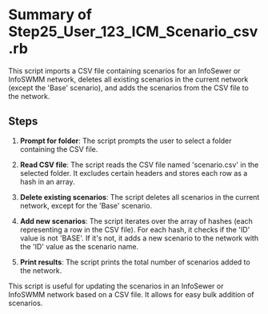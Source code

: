 # Summary of Step25_User_123_ICM_Scenario_csv.rb

This script imports a CSV file containing scenarios for an InfoSewer or InfoSWMM network, deletes all existing scenarios in the current network (except the 'Base' scenario), and adds the scenarios from the CSV file to the network.

## Steps

1. **Prompt for folder**: The script prompts the user to select a folder containing the CSV file.

2. **Read CSV file**: The script reads the CSV file named 'scenario.csv' in the selected folder. It excludes certain headers and stores each row as a hash in an array.

3. **Delete existing scenarios**: The script deletes all scenarios in the current network, except for the 'Base' scenario.

4. **Add new scenarios**: The script iterates over the array of hashes (each representing a row in the CSV file). For each hash, it checks if the 'ID' value is not 'BASE'. If it's not, it adds a new scenario to the network with the 'ID' value as the scenario name.

5. **Print results**: The script prints the total number of scenarios added to the network.

This script is useful for updating the scenarios in an InfoSewer or InfoSWMM network based on a CSV file. It allows for easy bulk addition of scenarios.